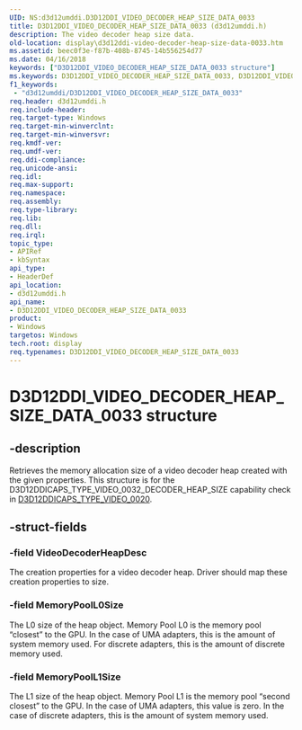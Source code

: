 ```yaml
---
UID: NS:d3d12umddi.D3D12DDI_VIDEO_DECODER_HEAP_SIZE_DATA_0033
title: D3D12DDI_VIDEO_DECODER_HEAP_SIZE_DATA_0033 (d3d12umddi.h)
description: The video decoder heap size data.
old-location: display\d3d12ddi-video-decoder-heap-size-data-0033.htm
ms.assetid: beec0f3e-f87b-408b-8745-14b556254d77
ms.date: 04/16/2018
keywords: ["D3D12DDI_VIDEO_DECODER_HEAP_SIZE_DATA_0033 structure"]
ms.keywords: D3D12DDI_VIDEO_DECODER_HEAP_SIZE_DATA_0033, D3D12DDI_VIDEO_DECODER_HEAP_SIZE_DATA_0033 structure [Display Devices], d3d12umddi/D3D12DDI_VIDEO_DECODER_HEAP_SIZE_DATA_0033, display.d3d12ddi-video-decoder-heap-size-data-0033
f1_keywords:
 - "d3d12umddi/D3D12DDI_VIDEO_DECODER_HEAP_SIZE_DATA_0033"
req.header: d3d12umddi.h
req.include-header:
req.target-type: Windows
req.target-min-winverclnt:
req.target-min-winversvr:
req.kmdf-ver:
req.umdf-ver:
req.ddi-compliance:
req.unicode-ansi:
req.idl:
req.max-support:
req.namespace:
req.assembly:
req.type-library:
req.lib:
req.dll:
req.irql:
topic_type:
- APIRef
- kbSyntax
api_type:
- HeaderDef
api_location:
- d3d12umddi.h
api_name:
- D3D12DDI_VIDEO_DECODER_HEAP_SIZE_DATA_0033
product:
- Windows
targetos: Windows
tech.root: display
req.typenames: D3D12DDI_VIDEO_DECODER_HEAP_SIZE_DATA_0033
---
```


# D3D12DDI_VIDEO_DECODER_HEAP_SIZE_DATA_0033 structure


## -description


Retrieves the memory allocation size of a video decoder heap created with the given properties. This structure is for the D3D12DDICAPS_TYPE_VIDEO_0032_DECODER_HEAP_SIZE capability check in [D3D12DDICAPS_TYPE_VIDEO_0020](ne-d3d12umddi-d3d12ddicaps_type_video_0020.md).


## -struct-fields




### -field VideoDecoderHeapDesc

The creation properties for a video decoder heap.  Driver should map these creation properties to size.


### -field MemoryPoolL0Size

The L0 size of the heap object. Memory Pool L0 is the memory pool “closest” to the GPU. In the case of UMA adapters, this is the amount of system memory used. For discrete adapters, this is the amount of discrete memory used.


### -field MemoryPoolL1Size

The L1 size of the heap object. Memory Pool L1 is the memory pool “second closest” to the GPU. In the case of UMA adapters, this value is zero. In the case of discrete adapters, this is the amount of system memory used.

